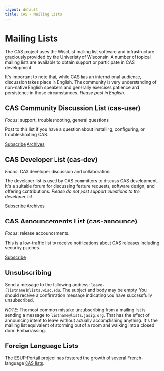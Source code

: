 ```yaml
---
layout: default
title: CAS - Mailing Lists
---
```

# Mailing Lists

The CAS project uses the WiscList mailing list software and infrastructure graciously provided by the
Univeristy of Wisconsin. A number of topical mailing lists are available to obtain support or participate in CAS
development.

It's important to note that, while CAS has an international audience, discussion takes place in English.
The community is very understanding of non-native English speakers and generally exercises patience and persistence
in those circumstances. _Please post in English._

## CAS Community Discussion List (cas-user)
_Focus_: support, troubleshooting, general questions.

Post to this list if you have a question about installing, configuring, or troubleshooting CAS.

[Subscribe](https://lists.wisc.edu/read/all_forums/subscribe?name=cas-user)
[Archives](https://groups.google.com/forum/#!forum/jasig-cas-user)

## CAS Developer List (cas-dev)
_Focus_: CAS developer discussion and collaboration.

The developer list is used by CAS committers to discuss CAS development. It's a suitable forum for discussing feature
requests, software design, and offering contributions. _Please do not post support questions to the developer list._

[Subscribe](https://lists.wisc.edu/read/all_forums/subscribe?name=cas-dev)
[Archives](https://groups.google.com/forum/#!forum/jasig-cas-dev)

## CAS Announcements List (cas-announce)
_Focus_: release accouncements.

This is a low-traffic list to receive notifications about CAS releases including security patches.

[Subscribe](https://lists.wisc.edu/read/all_forums/subscribe?name=cas-announce)

## Unsubscribing
Send a message to the following address: `leave-[listname]@lists.wisc.edu`. The subject and body may be empty.
You should receive a confirmation message indicating you have successfully unsubscribed.

_NOTE_: The most common mistake unsubscribing from a mailing list is sending a message to `listname@lists.jasig.org`.
That has the effect of announcing intent to leave without actually accomplishing anything.
It's the mailing list equivalent of storming out of a room and walking into a closed door. Embarrassing.

## Foreign Language Lists

The ESUP-Portail project has fostered the growth of several French-language
[CAS lists](http://listes.esup-portail.org/wws/lists/cas).